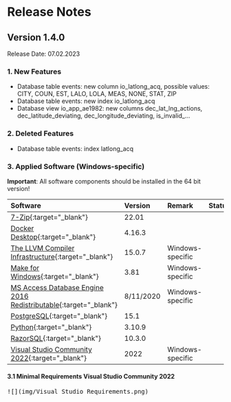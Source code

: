 # Release Notes

## Version 1.4.0 

Release Date: 07.02.2023

### 1. New Features

- Database table events: new column io_latlong_acq, possible values: CITY, COUN, EST, LALO, LOLA, MEAS, NONE, STAT, ZIP
- Database table events: new index io_latlong_acq
- Database view io_app_ae1982: new columns dec_lat_lng_actions, dec_latitude_deviating, dec_longitude_deviating, is_invalid_...

### 2. Deleted Features

- Database table events: index latlong_acq

### 3. Applied Software (Windows-specific)

**Important**: All software components should be installed in the 64 bit version!

| Software                                                                                                                           | Version   | Remark           | Status |
|:-----------------------------------------------------------------------------------------------------------------------------------|:----------|:-----------------|--------|
| [7-Zip](https://www.7-zip.org){:target="_blank"}                                                                                   | 22.01     |                  |        |
| [Docker Desktop](https://docs.docker.com/desktop/release-notes/){:target="_blank"}                                                 | 4.16.3    |                  |        |
| [The LLVM Compiler Infrastructure](https://llvm.org){:target="_blank"}                                                             | 15.0.7    | Windows-specific |        |
| [Make for Windows](http://gnuwin32.sourceforge.net/packages/make.htm){:target="_blank"}                                            | 3.81      | Windows-specific |        |
| [MS Access Database Engine 2016 Redistributable](https://www.microsoft.com/en-us/download/details.aspx?id=54920){:target="_blank"} | 8/11/2020 | Windows-specific |        |
| [PostgreSQL](https://www.enterprisedb.com/downloads/postgres-postgresql-downloads){:target="_blank"}                               | 15.1      |                  |        |
| [Python](https://www.python.org/downloads/){:target="_blank"}                                                                      | 3.10.9    |                  |        |
| [RazorSQL](https://razorsql.com/download_win.html){:target="_blank"}                                                               | 10.3.0    |                  |        |
| [Visual Studio Community 2022](https://visualstudio.microsoft.com/vs){:target="_blank"}                                            | 2022      | Windows-specific |        |  

#### 3.1 Minimal Requirements Visual Studio Community 2022

<kbd>![](img/Visual Studio Requirements.png)</kbd>
